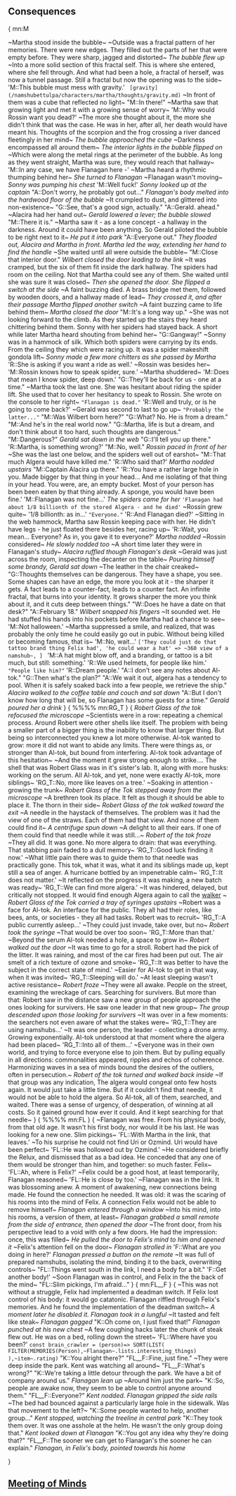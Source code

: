 ## Consequences
{
mn:M

~Martha stood inside the bubble~ 
~Outside was a fractal pattern of her memories.
There were new edges. 
They filled out the parts of her that were empty before.
They were sharp, jagged and distorted~
*The bubble flew up*
~Into a more solid section of this fractal self.
This is where she entered, where she fell through.
And what had been a hole, a fractal of herself, was now a tunnel passage.
Still a fractal but now the opening was to the side~
'M::This bubble must mess with gravity.'
`
[gravity](/namshubettulpa/characters/martha/thoughts/gravity.md)`
~In front of them was a cube that reflected no light~
"M::In there!"
~Martha saw that growing light and met it with a growing sense of worry~
'M::Why would Rossin want you dead?'
~The more she thought about it, the more she didn't think that was the case.
He was in her, after all, her death would have meant his.
Thoughts of the scorpion and the frog crossing a river danced fleetingly in her mind~
*The bubble approached the cube*
~Darkness encompassed all around them~
*The interior lights in the bubble flipped on*
~Which were along the metal rings at the perimeter of the bubble.
As long as they went straight, Martha was sure, they would reach that hallway~
'M::In any case, we have Flanagan here -'
~Martha heard a rhythmic thumping behind her~
*She turned to Flanagan*
~Flanagan wasn't moving~
*Sonny was pumping his chest*
'M::Well fuck!'
*Sonny looked up at the captain*
"A::Don't worry, he probably got out..."
*Flanagan's body melted into the hardwood floor of the bubble*
~It crumpled to dust, and glittered into non-existence~
"G::See, that's a good sign, actually."
"A::Gerald. ahead."
~Alacira had her hand out~
*Gerald lowered a lever; the bubble slowed*
"M::There it is."
~Martha saw it - as a lone concept - a hallway in the darkness.
Around it could have been anything.
So Gerald piloted the bubble to be right next to it~
*He put it into park*
"A::Everyone out."
*They flooded out, Alacira and Martha in front. 
Martha led the way, extending her hand to find the handle*
~She waited until all were outside the bubble~ 
"M::Close that interior door."
*Wilbert closed the door leading to the link*
~It was cramped, but the six of them fit inside the dark hallway.
The spiders had room on the ceiling.
Not that Martha could see any of them.
She waited until she was sure it was closed~
*Then she opened the door.
She flipped a switch at the side*
~A faint buzzing died.
A brass bridge met them, followed by wooden doors, and a hallway made of lead~
*They crossed it, and after their passage Martha flipped another switch*
~A faint buzzing came to life behind them~
*Martha closed the door*
"M::It's a long way up."
~She was not looking forward to the climb.
As they started up the stairs they heard chittering behind them.
Sonny with her spiders had stayed back.
A short while later Martha heard shouting from behind her~
"G::Gangway!"
~Sonny was in a hammock of silk.
Which both spiders were carrying by its ends.
From the ceiling they which were racing up.
It was a spider makeshift gondola lift~
*Sonny made a few more chitters as she passed by Martha*
'R::She is asking if you want a ride as well.'
~Rossin was besides her~
'M::Rossin knows how to speak spider, sure.'
~Martha shuddered~
'M::Does that mean I know spider, deep down.'
"G::They'll be back for us - one at a time."
~Martha took the last one.
She was hesitant about riding the spider lift.
She used that to cover her hesitancy to speak to Rossin.
She wrote on the console to her right~
`"Flanagan is dead."`
'R::Well and truly, or is he going to come back?'
~Gerald was second to last to go up~
`"Probably the latter..."`
"M::Was Wilbert born here?"
"G::What? 
No. 
He is from a dream."
"M::And he's in the real world now."
"G::Martha, life is but a dream, and don't think about it too hard, such thoughts are dangerous."
"M::Dangerous?"
*Gerald sat down in the web*
"G::I'll tell you up there."
'R::Martha, is something wrong?'
"M::No, well."
*Rossin paced in front of her*
~She was the last one below, and the spiders well out of earshot~
"M::That much Algera would have killed me."
'R::Who said that?'
*Martha nodded upstairs*
"M::Captain Alacira up there."
'R::You have a rather large hole in you.
Made bigger by that thing in your head... 
And me isolating of that thing in your head.
You were, are, an empty bucket.
Most of your person has been been eaten by that thing already.
A sponge, you would have been fine.'
'M::Flanagan was not fine...'
*The spiders came for her*
`'Flanagan had about 1/8 billionth of the stored Algera - and he died'`
~Rossin grew quite~
'1/8 billionth: as in...'
`"Everyone."`
'R::And Flanagan died?'
~Sitting in the web hammock, Martha saw Rossin keeping pace with her.
He didn't have legs - he just floated there besides her, racing up~
'R::Wait, you mean...
Everyone?
As in, you gave it to everyone?'
*Martha nodded*
~Rossin considered~
*He slowly nodded too*
~A short time later they were in Flanagan's study~ 
*Alacira ruffled though Flanagan's desk*
~Gerald was just across the room, inspecting the decanter on the table~
*Pouring himself some brandy, Gerald sat down*
~The leather in the chair creaked~
"G::Thoughts themselves can be dangerous.
They have a shape, you see.
Some shapes can have an edge, the more you look at it - the sharper it gets.
A fact leads to a counter-fact, leads to a counter fact.
An infinite fractal, that burns into your identity.
It grows sharper the more you think about it, and it cuts deep between things."
"W::Does he have a date on that desk?"
"A::February 18."
*Wilbert snapped his fingers*
~It sounded wet.
He had stuffed his hands into his pockets before Martha had a chance to see~  
'M::Not halloween.'
~Martha suppressed a smile, and realized, that was probably the only time he could easily go out in pubic.
Without being killed or becoming famous, that is~
'M::No, wait...'
`['They could just do that tattoo brand thing Felix had',
  'he could wear a hat' => ~360 view of a namshub~,
]
`
'M::A hat might blow off, and a branding, or tattoo is a bit much, but still: something.'
'R::We used helmets, for people like him.'
`"People like him?"`
'R::Dream people.'
"A::I don't see any notes about Al-tok."
"G::Then what's the plan?"
"A::We wait it out, algera has a tendency to pool. 
When it is safely soaked back into a few people, we retrieve the ship."
*Alacira walked to the coffee table and couch and sat down*
"A::But I don't know how long that will be, so Flanagan has some guests for a time."
*Gerald poured her a drink*
}
{
%%%%
mn:RG_T
}
{
*Robert Glass of the tok refocused the microscope*
~Scientists were in a row: repeating a chemical process.
Around Robert were other shells like itself.
The problem with being a smaller part of a bigger thing is the inability to know that larger thing.
But being so interconnected you knew a lot more otherwise.
Al-tok wanted to grow: more it did not want to abide any limits.
There were things as, or stronger than Al-tok, but bound from interfering.
Al-tok took advantage of this hesitation~ 
~And the moment it grew strong enough to strike....
The shell that was Robert Glass was in it's sister's lab.
It, along with more husks: working on the serum.
All Al-tok, and yet, none were exactly Al-tok, more siblings~
'RG_T::No, more like leaves on a tree.'
~Soaking in attention - growing the trunk~
*Robert Glass of the Tok stepped away from the microscope*
~A brethren took its place.
It felt as though it should be able to place it.
The thorn in their side~
*Robert Glass of the tok walked toward the exit*
~A needle in the haystack of themselves.
The problem was it had the view of one of the straws.
Each of them had that view.
And none of them could find it~
*A centrifuge spun down*
~A delight to all their ears.
If one of them could find that needle while it was still...~
*Robert of the tok froze*
~They all did.
It was gone.
No more algera to drain: that was everything.
That stabbing pain faded to a dull memory~
'RG_T::Good luck finding it now.'
~What little pain there was to guide them to that needle was practically gone.
This tok, what it was, what it and its siblings made up, kept still a sea of anger.
A hurricane bottled by an impenetrable calm~
'RG_T::It does not matter.'
~It reflected on the progress it was making, a new batch was ready~
'RG_T::We can find more algera.'
~It was hindered, delayed, but critically not stopped.
It would find enough Algera again to call the  [walker](/namshubettulpa/world/reality-walkers.md) ~
*Robert Glass of the Tok carried a tray of syringes upstairs*
~Robert was a face for Al-tok.
An interface for the public.
They all had their roles, like bees, ants, or societies - they all had tasks.
Robert was to recruit~
'RG_T::A public currently asleep...'
~They could just invade, take over, but no~
*Robert took the syringe*
~That would be over too soon~
'RG_T::More than that.'
~Beyond the serum Al-tok needed a hole, a space to grow in~
*Robert walked out the door*
~It was time to go for a stroll.
Robert had the pick of the litter.
It was raining, and most of the car fires had been put out.
The air smelt of a rich texture of ozone and smoke~
'RG_T::It was better to have the subject in the correct state of mind.'
~Easier for Al-tok to get in that way, when it was invited~
'RG_T::Sleeping will do.'
~At least sleeping wasn't active resistance~
*Robert froze*
~They were all awake.
People on the street, examining the wreckage of cars.
Searching for survivers.
But more than that:
Robert saw in the distance saw a new group of people approach the ones looking for survivers.
He saw one leader in that new group~
*The group descended upon those looking for survivers*
~It was over in a few moments: the searchers not even aware of what the stakes were~
'RG_T::They are using namshubs...'
~It was one person, the leader - collecting a drone army.
Growing exponentially.
Al-tok understood at that moment where the algera had been placed~
'RG_T::Into all of them...'
~Everyone was in their own world, and trying to force everyone else to join them.
But by pulling equally in all directions: commonalities appeared, ripples and echos of coherence.
Harmonizing waves in a sea of minds bound the desires of the outliers, often in persecution.~
*Robert of the tok turned and walked back inside*
~If that group was any indication, The algera would congeal onto few hosts again.
It would just take a little time.
But if it couldn't find that needle, it would not be able to hold the algera.
So Al-tok, all of them, searched, and waited.
There was a sense of urgency, of desperation, of winning at all costs.
So it gained ground how ever it could.
And it kept searching for that needle~
}
{
%%%%
mn:FL
}
{
~Flanagan was free.
From his physical body, from that old age.
It wasn't his first body, nor would it be his last.
He was looking for a new one.
Slim pickings~
'FL::With Martha in the link, that leaves.'
~To his surprise he could not find Uri or Ozmind.
Uri would have been perfect~
'FL::He was hollowed out by Ozmind.'
~He considered briefly the Relux, and dismissed that as a bad idea.
He conceded that any one of them would be stronger than him, and together: so much faster.
Felix~
'FL::Ah, where is Felix?'
~Felix could be a good host, at least temporarily, Flanagan reasoned~
'FL::He is close by too.'
~Flanagan was in the link.
It was blossoming anew.
A moment of awakening, new connections being made.
He found the connection he needed.
It was old: it was the scaring of his rooms into the mind of Felix.
A connection Felix would not be able to remove himself~
*Flanagan entered through a window*
~Into his mind, into his rooms, a version of them, at least~
*Flanagan grabbed a small remote from the side of entrance, then opened the door*
~The front door, from his perspective lead to a void with only a few doors.
He had the impression: once, this was filled~
*He pulled the door to Felix's mind to him and opened it*
~Felix's attention fell on the door~
*Flanagan strolled in*
'F::What are you doing in here?'
*Flanagan pressed a button on the remote*
~It was full of prepared namshubs, isolating the mind, binding it to the back, overwriting controls~
"FL::Things went south in the link, I need a body for a bit."
'F::Get another body!'
~Soon Flanagan was in control, and Felix in the the back of the mind~
"FL::Slim pickings, I'm afraid..."
}
{
mn:FL__F
}
{
~This was not without a struggle, Felix had implemented a deadman switch.
If Felix lost control of his body: it would go catatonic.
Flanagan riffled through Felix's memories.
And he found the implementation of the deadman switch~
*A moment later he disabled it.
Flanagan took in a lungful*
~It tasted and felt like steak~
*Flanagan gagged*
"K::Oh come on, I just fixed that!"
*Flanagan punched at his new chest*
~A few coughing hacks later the chunk of steak flew out.
He was on a bed, rolling down the street~
'FL::Where have you been?'
`
const brain_crawler = (person)=> SORT(LIST(
  FILTER(MEMORIES(Person),~Flanagan~.lists.interesting_things)
  ),~item~.rating)
`
"K::You alright there?"
"FL__F::Fine, just fine."
~They were deep inside the park.
Kent was watching all around~
"FL__F::What's wrong?"
"K::We're taking a little detour through the park.
We have a bit of company around us."
*Flanagan lean up*
~Around him just the park~
"K::So, people are awake now, they seem to be able to control anyone around them."
"FL__F::Everyone?"
*Kent nodded.
Flanagan gripped the side rails*
~The bed had bounced against a particularly large hole in the sidewalk.
Was that movement to the left?~
"K::Some people wanted to help, another group..."
*Kent stopped, watching the treeline in central park*
"K::They took them over.
It was one asshole at the helm.
He wasn't the only group doing that."
*Kent looked down at Flanagan*
"K::You got any idea why they're doing that?"
"FL__F::The sooner we can get to Flanagan's the sooner he can explain."
*Flanagan, in Felix's body, pointed towards his home*

}

## [Meeting of Minds](meeting-of-minds.md)
